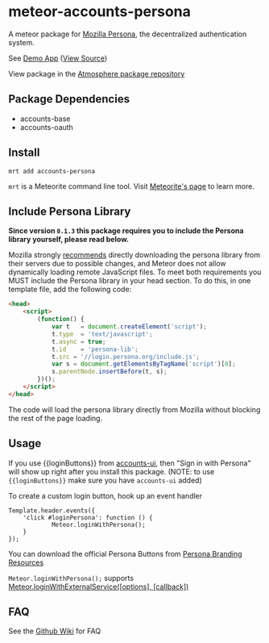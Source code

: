 meteor-accounts-persona
=========================

A meteor package for [Mozilla Persona](http://www.mozilla.org/en-US/persona/), the decentralized authentication system.

See [Demo App](http://meteor-persona.meteor.com/) ([View Source](https://github.com/vladikoff/meteor-test-persona))

View package in the [Atmosphere package repository](https://atmosphere.meteor.com/package/accounts-persona)

Package Dependencies
--------------------

* accounts-base
* accounts-oauth


Install
--------------------

```
mrt add accounts-persona
```

```mrt``` is a Meteorite command line tool. Visit [Meteorite's page](http://oortcloud.github.com/meteorite/) to learn more.


Include Persona Library
--------------------

__Since version `0.1.3` this package requires you to include the Persona library yourself, please read below.__

Mozilla strongly [recommends](https://developer.mozilla.org/en-US/docs/Persona/Quick_Setup#Step_1.3A_Include_the_Persona_library)
directly downloading the persona library from their servers due to possible changes, and Meteor does not allow
dynamically loading remote JavaScript files. To meet both requirements you MUST include the Persona library in your head section. To do this,
in one template file, add the following code:

```html
<head>
    <script>
        (function() {
            var t   = document.createElement('script');
            t.type  = 'text/javascript';
            t.async = true;
            t.id    = 'persona-lib';
            t.src = '//login.persona.org/include.js';
            var s = document.getElementsByTagName('script')[0];
            s.parentNode.insertBefore(t, s);
        })();
    </script>
</head>
```

The code will load the persona library directly from Mozilla without blocking the rest of the page loading.

Usage
--------------------

If you use {{loginButtons}} from [accounts-ui](http://docs.meteor.com/#accountsui), then "Sign in with Persona"
will show up right after you install this package. (NOTE: to use `{{loginButtons}}` make sure you have `accounts-ui` added)

To create a custom login button, hook up an event handler

```
Template.header.events({
    'click #loginPersona': function () {
            Meteor.loginWithPersona();
    }
});
```

You can download the official Persona Buttons from [Persona Branding Resources](https://developer.mozilla.org/en-US/docs/persona/branding)

```Meteor.loginWithPersona();``` supports [Meteor.loginWithExternalService([options], [callback])](http://docs.meteor.com/#meteor_loginwithexternalservice)

FAQ
----------------------

See the [Github Wiki](https://github.com/vladikoff/meteor-accounts-persona/wiki) for FAQ
